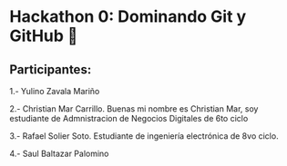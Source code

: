 # Hackathon 0: Dominando Git y GitHub 🚀

## Participantes:

1.- Yulino Zavala Mariño

2.- Christian Mar Carrillo. Buenas mi nombre es Christian Mar, soy estudiante de Admnistracion de Negocios Digitales de 6to ciclo

3.- Rafael Solier Soto. Estudiante de ingeniería electrónica de 8vo ciclo.

4.- Saul Baltazar Palomino 

